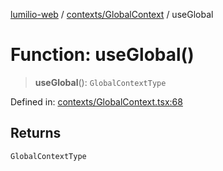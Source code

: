 [lumilio-web](../../../modules.md) / [contexts/GlobalContext](../index.md) / useGlobal

# Function: useGlobal()

> **useGlobal**(): `GlobalContextType`

Defined in: [contexts/GlobalContext.tsx:68](https://github.com/EdwinZhanCN/Lumilio-Photos/blob/5a9be158f2088be7556fada16832ccc8d88ac157/web/src/contexts/GlobalContext.tsx#L68)

## Returns

`GlobalContextType`
